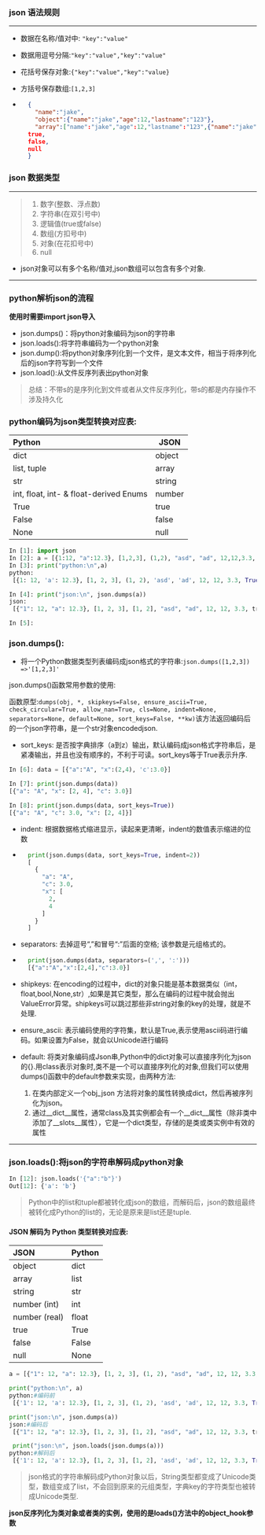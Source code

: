 ### json 语法规则

---

- 数据在名称/值对中: `"key":"value"`

- 数据用逗号分隔:`"key":"value","key":"value"`

- 花括号保存对象:`{"key":"value","key":"value}`

- 方括号保存数组:`[1,2,3]`

- ```json
    {
      "name":"jake",
      "object":{"name":"jake","age":12,"lastname":"123"},
      "array":["name":"jake","age":12,"lastname":"123",{"name":"jake","age":12,"lastname":"123"}],
    true,
    false,
    null
    }
    ```

### json 数据类型

---

> 1. 数字(整数、浮点数)
> 2. 字符串(在双引号中)
> 3. 逻辑值(true或false)
> 4. 数组(方扣号中)
> 5. 对象(在花扣号中)
> 6. null

- json对象可以有多个名称/值对,json数组可以包含有多个对象.

---

### python解析json的流程

**使用时需要import json导入**

- json.dumps()：将python对象编码为json的字符串
- json.loads():将字符串编码为一个python对象
- json.dump():将python对象序列化到一个文件，是文本文件，相当于将序列化后的json字符写到一个文件
- json.load():从文件反序列表出python对象

> 总结：不带s的是序列化到文件或者从文件反序列化，带s的都是内存操作不涉及持久化

### python编码为json类型转换对应表:

| Python                                 | JSON   |
| :------------------------------------- | ------ |
| dict                                   | object |
| list, tuple                            | array  |
| str                                    | string |
| int, float, int- & float-derived Enums | number |
| True                                   | true   |
| False                                  | false  |
| None                                   | null   |

```python
In [1]: import json
In [2]: a = [{1:12, "a":12.3}, [1,2,3], (1,2), "asd", "ad", 12,12,3.3, True, False, None]
In [3]: print("python:\n",a)
python:
 [{1: 12, 'a': 12.3}, [1, 2, 3], (1, 2), 'asd', 'ad', 12, 12, 3.3, True, False, None]

In [4]: print("json:\n", json.dumps(a))
json:
 [{"1": 12, "a": 12.3}, [1, 2, 3], [1, 2], "asd", "ad", 12, 12, 3.3, true, false, null]

In [5]:
```

### json.dumps():

- 将一个Python数据类型列表编码成json格式的字符串:`json.dumps([1,2,3]) =>'[1,2,3]'`

 json.dumps()函数常用参数的使用:

​	函数原型:`dumps(obj, *, skipkeys=False, ensure_ascii=True, check_circular=True, allow_nan=True, cls=None, indent=None, separators=None, default=None, sort_keys=False, **kw)`该方法返回编码后的一个json字符串，是一个str对象encodedjson.

- sort_keys: 是否按字典排序（a到z）输出，默认编码成json格式字符串后，是紧凑输出，并且也没有顺序的，不利于可读。sort_keys等于True表示升序.

```python
In [6]: data = [{"a":"A", "x":(2,4), 'c':3.0}]

In [7]: print(json.dumps(data))
[{"a": "A", "x": [2, 4], "c": 3.0}]

In [8]: print(json.dumps(data, sort_keys=True))
[{"a": "A", "c": 3.0, "x": [2, 4]}]
```

- indent: 根据数据格式缩进显示，读起来更清晰，indent的数值表示缩进的位数

- ```python
    print(json.dumps(data, sort_keys=True, indent=2))
    [
      {
        "a": "A",
        "c": 3.0,
        "x": [
          2,
          4
        ]
      }
    ]
    ```

- separators: 去掉逗号“,”和冒号“:”后面的空格; 该参数是元组格式的。

- ```python
    print(json.dumps(data, separators=(',', ':')))
    [{"a":"A","x":[2,4],"c":3.0}]
    ```

- shipkeys: 在encoding的过程中，dict的对象只能是基本数据类似（int，float,bool,None,str）,如果是其它类型，那么在编码的过程中就会抛出ValueError异常。shipkeys可以跳过那些非string对象的key的处理，就是不处理.

- ensure_ascii: 表示编码使用的字符集，默认是True,表示使用ascii码进行编码。如果设置为False，就会以Unicode进行编码

- default: 将类对象编码成Json串,Python中的dict对象可以直接序列化为json的{}.用class表示对象时,类不是一个可以直接序列化的对象,但我们可以使用dumps()函数中的default参数来实现，由两种方法:

    1. 在类内部定义一个obj_json 方法将对象的属性转换成dict，然后再被序列化为json。
    2. 通过__dict__属性，通常class及其实例都会有一个__dict__属性（除非类中添加了__slots__属性），它是一个dict类型，存储的是类或类实例中有效的属性

---

### json.loads():将json的字符串解码成python对象

```python
In [12]: json.loads('{"a":"b"}')
Out[12]: {'a': 'b'}
```

> Python中的list和tuple都被转化成json的数组，而解码后，json的数组最终被转化成Python的list的，无论是原来是list还是tuple.

#### JSON 解码为 Python 类型转换对应表:

| JSON          | Python |
| :------------ | :----- |
| object        | dict   |
| array         | list   |
| string        | str    |
| number (int)  | int    |
| number (real) | float  |
| true          | True   |
| false         | False  |
| null          | None   |

```python
a = [{"1": 12, "a": 12.3}, [1, 2, 3], (1, 2), "asd", "ad", 12, 12, 3.3, True, False, None]

print("python:\n", a)
python:#编码前
 [{'1': 12, 'a': 12.3}, [1, 2, 3], (1, 2), 'asd', 'ad', 12, 12, 3.3, True, False, None]

print("json:\n", json.dumps(a))
json:#编码后
 [{"1": 12, "a": 12.3}, [1, 2, 3], [1, 2], "asd", "ad", 12, 12, 3.3, true, false, null]

 print("json:\n", json.loads(json.dumps(a)))
python:#解码后
 [{'1': 12, 'a': 12.3}, [1, 2, 3], [1, 2], 'asd', 'ad', 12, 12, 3.3, True, False, None]

```

> json格式的字符串解码成Python对象以后，String类型都变成了Unicode类型，数组变成了list，不会回到原来的元组类型，字典key的字符类型也被转成Unicode类型.

**json反序列化为类对象或者类的实例，使用的是loads()方法中的object_hook参数**

